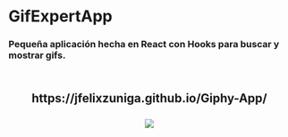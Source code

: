 # GifExpertApp

### Pequeña aplicación hecha en React con Hooks para buscar y mostrar gifs.

<h2 align="center">
   <br>
      https://jfelixzuniga.github.io/Giphy-App/
   <br>
   <br>
   <img src="./chrome-capture.gif">
   <br>
</h2>
